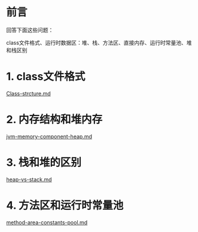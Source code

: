 <!--ts-->

<!--te-->

# 前言

回答下面这些问题：

class文件格式、运行时数据区：堆、栈、方法区、直接内存、运行时常量池、堆和栈区别

# 1. class文件格式

 [Class-strcture.md](jvm-subsystem/Class-strcture.md)  

# 2. 内存结构和堆内存

 [jvm-memory-component-heap.md](jvm-memory-component-heap.md) 

# 3. 栈和堆的区别

 [heap-vs-stack.md](heap-vs-stack.md) 

# 4. 方法区和运行时常量池

 [method-area-constants-pool.md](method-area-constants-pool.md) 

